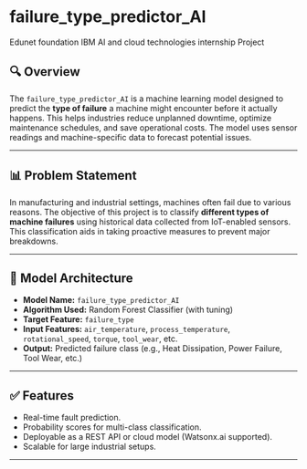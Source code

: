 # failure_type_predictor_AI
Edunet foundation IBM AI and cloud technologies internship Project

## 🔍 Overview

The `failure_type_predictor_AI` is a machine learning model designed to predict the **type of failure** a machine might encounter before it actually happens. This helps industries reduce unplanned downtime, optimize maintenance schedules, and save operational costs. The model uses sensor readings and machine-specific data to forecast potential issues.

---

## 📊 Problem Statement

In manufacturing and industrial settings, machines often fail due to various reasons. The objective of this project is to classify **different types of machine failures** using historical data collected from IoT-enabled sensors. This classification aids in taking proactive measures to prevent major breakdowns.

---

## 🧠 Model Architecture

- **Model Name:** `failure_type_predictor_AI`
- **Algorithm Used:** Random Forest Classifier (with tuning)
- **Target Feature:** `failure_type`
- **Input Features:** `air_temperature`, `process_temperature`, `rotational_speed`, `torque`, `tool_wear`, etc.
- **Output:** Predicted failure class (e.g., Heat Dissipation, Power Failure, Tool Wear, etc.)

---

## ✅ Features

- Real-time fault prediction.
- Probability scores for multi-class classification.
- Deployable as a REST API or cloud model (Watsonx.ai supported).
- Scalable for large industrial setups.

---


